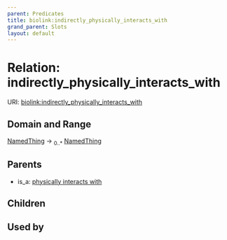 ```yaml
---
parent: Predicates
title: biolink:indirectly_physically_interacts_with
grand_parent: Slots
layout: default
---
```


# Relation: indirectly_physically_interacts_with




URI: [biolink:indirectly_physically_interacts_with](https://w3id.org/biolink/indirectly_physically_interacts_with)

## Domain and Range

[NamedThing](NamedThing.md) ->  <sub>0..\*</sub> [NamedThing](NamedThing.md)

## Parents

 *  is_a: [physically interacts with](physically_interacts_with.md)

## Children


## Used by

